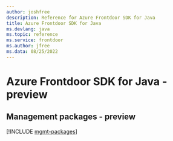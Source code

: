 ```yaml
---
author: joshfree
description: Reference for Azure Frontdoor SDK for Java
title: Azure Frontdoor SDK for Java
ms.devlang: java
ms.topic: reference
ms.service: frontdoor
ms.author: jfree
ms.data: 08/25/2022
---
```

# Azure Frontdoor SDK for Java - preview

## Management packages - preview
[!INCLUDE [mgmt-packages](frontdoor-mgmt-index.md)]